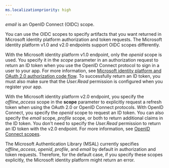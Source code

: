 ```yaml
---
ms.localizationpriority: high
---
```


<!-- markdownlint-disable MD002 MD041 -->

*email* is an OpenID Connect (OIDC) scope.

You can use the OIDC scopes to specify artifacts that you want returned in Microsoft identity platform authorization and token requests. The Microsoft identity platform v1.0 and v2.0 endpoints support OIDC scopes differently.

With the Microsoft identity platform v1.0 endpoint, only the *openid* scope is used. You specify it in the *scope* parameter in an authorization request to return an ID token when you use the OpenID Connect protocol to sign in a user to your app. For more information, see [Microsoft identity platform and OAuth 2.0 authorization code flow](/entra/identity-platform/v2-oauth2-auth-code-flow). To successfully return an ID token, you must also make sure that the *User.Read* permission is configured when you register your app.

With the Microsoft identity platform v2.0 endpoint, you specify the *offline_access* scope in the **scope** parameter to explicitly request a refresh token when using the OAuth 2.0 or OpenID Connect protocols. With OpenID Connect, you specify the *openid* scope to request an ID token. You can also specify the *email* scope, *profile* scope, or both to return additional claims in the ID token. You don't need to specify the *User.Read* permission to return an ID token with the v2.0 endpoint. For more information, see [OpenID Connect scopes](/entra/identity-platform/scopes-oidc#openid-connect-scopes).

The Microsoft Authentication Library (MSAL) currently specifies *offline_access*, *openid*, *profile*, and *email* by default in authorization and token requests. Therefore, for the default case, if you specify these scopes explicitly, the Microsoft identity platform might return an error.